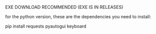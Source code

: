 EXE DOWNLOAD RECOMMENDED (EXE IS IN RELEASES)

for the python version, these are the dependencies you need to install:

pip install requests pyautogui keyboard
